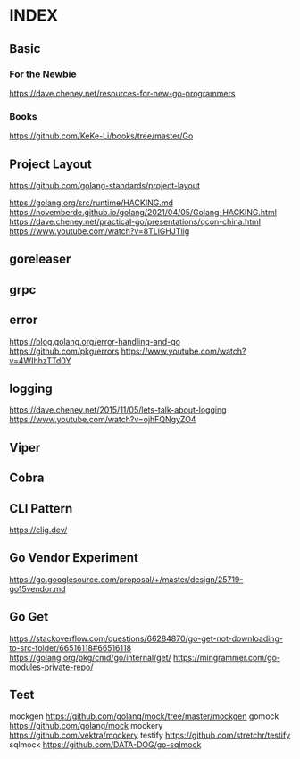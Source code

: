 # INDEX

## Basic
### For the Newbie
https://dave.cheney.net/resources-for-new-go-programmers 
### Books
https://github.com/KeKe-Li/books/tree/master/Go
## Project Layout
https://github.com/golang-standards/project-layout

https://golang.org/src/runtime/HACKING.md
https://novemberde.github.io/golang/2021/04/05/Golang-HACKING.html
https://dave.cheney.net/practical-go/presentations/qcon-china.html
https://www.youtube.com/watch?v=8TLiGHJTlig 

## goreleaser

## grpc

## error
https://blog.golang.org/error-handling-and-go
https://github.com/pkg/errors
https://www.youtube.com/watch?v=4WIhhzTTd0Y 

## logging
https://dave.cheney.net/2015/11/05/lets-talk-about-logging
https://www.youtube.com/watch?v=ojhFQNgyZO4

## Viper

## Cobra

## CLI Pattern
https://clig.dev/

## Go Vendor Experiment
https://go.googlesource.com/proposal/+/master/design/25719-go15vendor.md

## Go Get
https://stackoverflow.com/questions/66284870/go-get-not-downloading-to-src-folder/66516118#66516118
https://golang.org/pkg/cmd/go/internal/get/
https://mingrammer.com/go-modules-private-repo/

## Test
mockgen https://github.com/golang/mock/tree/master/mockgen
gomock https://github.com/golang/mock
mockery https://github.com/vektra/mockery
testify https://github.com/stretchr/testify
sqlmock https://github.com/DATA-DOG/go-sqlmock